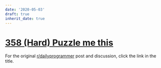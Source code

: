 ```yaml
---
date: '2020-05-03'
draft: true
inherit_date: true
---
```


# [358 (Hard) Puzzle me this](https://www.reddit.com/r/dailyprogrammer/comments/8fbqhw/20180427_challenge_358_hard_puzzle_me_this/)

For the original [r/dailyprogrammer](https://www.reddit.com/r/dailyprogrammer/) post and discussion, click the link in the title.

